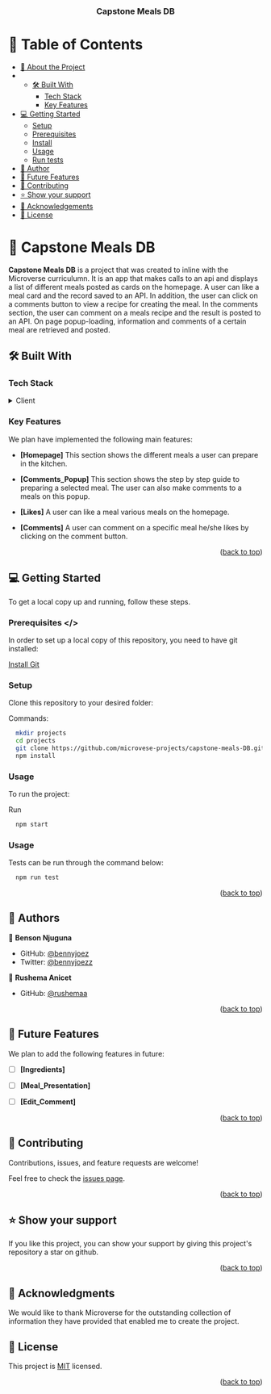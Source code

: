<a name="readme-top"></a>

<div align="center">

  <h3><b>Capstone Meals DB</b></h3>

</div>

<!-- TABLE OF CONTENTS -->

# 📗 Table of Contents

- [📖 About the Project](#about-project)
- - [🛠 Built With](#built-with)
    - [Tech Stack](#tech-stack)
    - [Key Features](#key-features)
- [💻 Getting Started](#getting-started)
  - [Setup](#setup)
  - [Prerequisites](#prerequisites)
  - [Install](#install)
  - [Usage](#usage)
  - [Run tests](#run-tests)
- [👥 Author](#author)
- [🔭 Future Features](#future-features)
- [🤝 Contributing](#contributing)
- [⭐️ Show your support](#support)
- [🙏 Acknowledgements](#acknowledgements)
- [📝 License](#license)

<!-- PROJECT DESCRIPTION -->

# 📖 Capstone Meals DB <a name="about-project"></a>

**Capstone Meals DB** is a project that was created to inline with the Microverse curriculumn. It is an app that makes calls to an api and displays a list of different meals posted as cards on the homepage. A user can like a meal card and the record saved to an API. In addition, the user can click on a comments button to view a recipe for creating the meal. In the comments section, the user can comment on a meals recipe and the result is posted to an API. On page popup-loading, information and comments of a certain meal are retrieved and posted. 

## 🛠 Built With <a name="built-with"></a>

### Tech Stack <a name="tech-stack"></a>


<details>
  <summary>Client</summary>
  <ul>
    <li><a href="https://reactjs.org/">HTML and CSS</a></li>
    <li><a href="https://reactjs.org/">JavaScript</a></li>
    <li><a href="https://reactjs.org/">Webpack and API</a></li>
  </ul>
</details>

<!-- Key Features -->

### Key Features <a name="key-features"></a>
We plan have implemented the following main features: 
- **[Homepage]** 
This section shows the different meals a user can prepare in the kitchen.

- **[Comments_Popup]** 
This section shows the step by step guide to preparing a selected meal. The user can also make comments to a meals on this popup.

- **[Likes]** 
A user can like a meal various meals on the homepage. 

- **[Comments]** 
A user can comment on a specific meal he/she likes by clicking on the comment button. 


<p align="right">(<a href="#readme-top">back to top</a>)</p>

<!-- GETTING STARTED -->

## 💻 Getting Started <a name="getting-started"></a>

To get a local copy up and running, follow these steps.

### Prerequisites <a name="prerequisites" ></>

In order to set up a local copy of this repository, you need to have git installed: 

[Install Git](https://git-scm.com/book/en/v2/Getting-Started-Installing-Git) <a name="install"></a>

### Setup <a name="setup"></a>

Clone this repository to your desired folder:


Commands:

```sh
  mkdir projects
  cd projects
  git clone https://github.com/microvese-projects/capstone-meals-DB.git
  npm install
```


### Usage <a name="usage"></a>

To run the project:

  Run 
  ```sh
    npm start
  ```

### Usage <a name="run-tests"></a>
Tests can be run through the command below: 
```sh
  npm run test
```

<p align="right">(<a href="#readme-top">back to top</a>)</p>

<!-- AUTHORS -->

## 👥 Authors <a name="author"></a>

👤 **Benson Njuguna**

- GitHub: [@bennyjoez](https://github.com/bennyjoez)
- Twitter: [@bennyjoezz](https://twitter.com/bennyjoezz)

👤 **Rushema Anicet**

- GitHub: [@rushemaa](https://github.com/rushemaa)


<p align="right">(<a href="#readme-top">back to top</a>)</p>

<!-- FUTURE FEATURES -->

## 🔭 Future Features <a name="future-features"></a>
We plan to add the following features in future:

- [ ] **[Ingredients]**
- [ ] **[Meal_Presentation]**
- [ ] **[Edit_Comment]**


<p align="right">(<a href="#readme-top">back to top</a>)</p>

<!-- CONTRIBUTING -->

## 🤝 Contributing <a name="contributing"></a>

Contributions, issues, and feature requests are welcome!

Feel free to check the [issues page](https://github.com/microvese-projects/capstone-meals-DB/issues).

<p align="right">(<a href="#readme-top">back to top</a>)</p>

<!-- SUPPORT -->

## ⭐️ Show your support <a name="support"></a>

If you like this project, you can show your support by giving this project's repository a star on github. 

<p align="right">(<a href="#readme-top">back to top</a>)</p>

<!-- ACKNOWLEDGEMENTS -->

## 🙏 Acknowledgments <a name="acknowledgements"></a>

We would like to thank Microverse for the outstanding collection of information they have provided that enabled me to create the project.


<!-- LICENSE -->

## 📝 License <a name="license"></a>

This project is [MIT](https://github.com/microvese-projects/capstone-meals-DB/blob/65d877794b4860333cb29bfc26591b7ee695bd70/LICENSE) licensed.

<p align="right">(<a href="#readme-top">back to top</a>)</p>